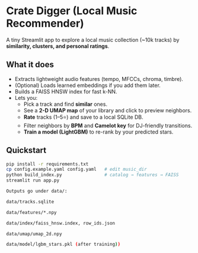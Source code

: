 # Crate Digger (Local Music Recommender)

A tiny Streamlit app to explore a local music collection (~10k tracks) by **similarity, clusters, and personal ratings**.

## What it does
- Extracts lightweight audio features (tempo, MFCCs, chroma, timbre).
- (Optional) Loads learned embeddings if you add them later.
- Builds a FAISS HNSW index for fast k-NN.
- Lets you:
  - Pick a track and find **similar** ones.
  - See a **2-D UMAP map** of your library and click to preview neighbors.
  - **Rate** tracks (1–5⭐) and save to a local SQLite DB.
  - Filter neighbors by **BPM** and **Camelot key** for DJ-friendly transitions.
  - **Train a model (LightGBM)** to re-rank by your predicted stars.

## Quickstart
```bash
pip install -r requirements.txt
cp config.example.yaml config.yaml   # edit music_dir
python build_index.py                # catalog → features → FAISS
streamlit run app.py

Outputs go under data/:

data/tracks.sqlite

data/features/*.npy

data/index/faiss_hnsw.index, row_ids.json

data/umap/umap_2d.npy

data/model/lgbm_stars.pkl (after training))

```